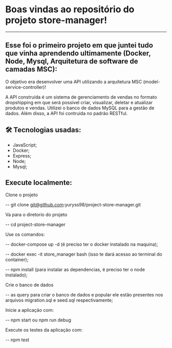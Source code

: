 # Boas vindas ao repositório do projeto store-manager!

---

## Esse foi o primeiro projeto em que juntei tudo que vinha aprendendo ultimamente (Docker, Node, Mysql, Arquitetura de software de camadas MSC):

O objetivo era desenvolver uma API utilizando a arquitetura MSC (model-service-controller)!

A API construída é um sistema de gerenciamento de vendas no formato dropshipping em que será possível criar, visualizar, deletar e atualizar produtos e vendas. Utilizei o banco de dados MySQL para a gestão de dados. Além disso, a API foi contruida no padrão RESTful.


## 🛠 Tecnologias usadas:

* JavaScript;
* Docker;
* Express;
* Node;
* Mysql;

## Execute localmente:
  
Clone o projeto

-- git clone git@github.com:yuryss98/project-store-manager.git

Va para o diretorio do projeto

-- cd project-store-manager

Use os comandos:

-- docker-compose up -d (é preciso ter o docker instalado na maquina);

-- docker exec -it store_manager bash (isso te dará acesso ao terminal do container);

-- npm install (para instalar as dependencias, é preciso ter o node instalado);

Crie o banco de dados

-- as query para criar o banco de dados e popular ele estão presentes nos arquivos migration.sql e seed.sql respectivamente;

Inicie a aplicação com:

-- npm start ou npm run debug

Execute os testes da aplicação com:

-- npm test
